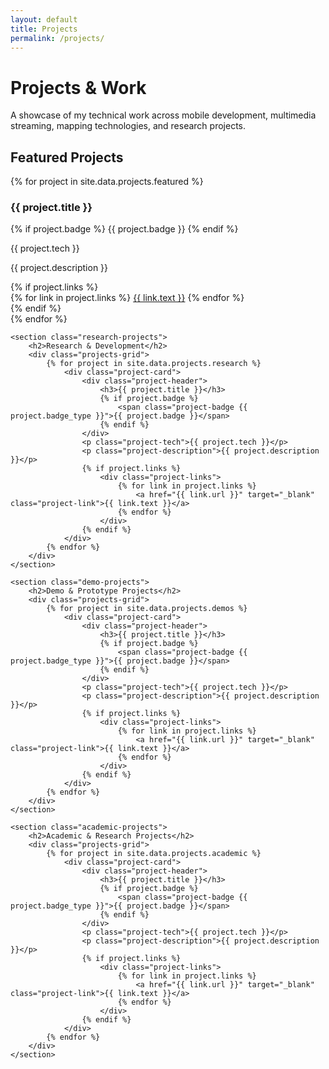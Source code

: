 ```yaml
---
layout: default
title: Projects
permalink: /projects/
---
```


<div class="projects-hero">
    <h1>Projects & Work</h1>
    <p>A showcase of my technical work across mobile development, multimedia streaming, mapping technologies, and research projects.</p>
</div>

<div class="projects-content">
    <section class="featured-projects">
        <h2>Featured Projects</h2>
        <div class="featured-grid">
            {% for project in site.data.projects.featured %}
                <div class="featured-project">
                    <div class="project-header">
                        <h3>{{ project.title }}</h3>
                        {% if project.badge %}
                            <span class="project-badge {{ project.badge_type }}">{{ project.badge }}</span>
                        {% endif %}
                    </div>
                    <p class="project-tech">{{ project.tech }}</p>
                    <p class="project-description">{{ project.description }}</p>
                    {% if project.links %}
                        <div class="project-links">
                            {% for link in project.links %}
                                <a href="{{ link.url }}" target="_blank" class="project-link">{{ link.text }}</a>
                            {% endfor %}
                        </div>
                    {% endif %}
                </div>
            {% endfor %}
        </div>
    </section>

    <section class="research-projects">
        <h2>Research & Development</h2>
        <div class="projects-grid">
            {% for project in site.data.projects.research %}
                <div class="project-card">
                    <div class="project-header">
                        <h3>{{ project.title }}</h3>
                        {% if project.badge %}
                            <span class="project-badge {{ project.badge_type }}">{{ project.badge }}</span>
                        {% endif %}
                    </div>
                    <p class="project-tech">{{ project.tech }}</p>
                    <p class="project-description">{{ project.description }}</p>
                    {% if project.links %}
                        <div class="project-links">
                            {% for link in project.links %}
                                <a href="{{ link.url }}" target="_blank" class="project-link">{{ link.text }}</a>
                            {% endfor %}
                        </div>
                    {% endif %}
                </div>
            {% endfor %}
        </div>
    </section>

    <section class="demo-projects">
        <h2>Demo & Prototype Projects</h2>
        <div class="projects-grid">
            {% for project in site.data.projects.demos %}
                <div class="project-card">
                    <div class="project-header">
                        <h3>{{ project.title }}</h3>
                        {% if project.badge %}
                            <span class="project-badge {{ project.badge_type }}">{{ project.badge }}</span>
                        {% endif %}
                    </div>
                    <p class="project-tech">{{ project.tech }}</p>
                    <p class="project-description">{{ project.description }}</p>
                    {% if project.links %}
                        <div class="project-links">
                            {% for link in project.links %}
                                <a href="{{ link.url }}" target="_blank" class="project-link">{{ link.text }}</a>
                            {% endfor %}
                        </div>
                    {% endif %}
                </div>
            {% endfor %}
        </div>
    </section>

    <section class="academic-projects">
        <h2>Academic & Research Projects</h2>
        <div class="projects-grid">
            {% for project in site.data.projects.academic %}
                <div class="project-card">
                    <div class="project-header">
                        <h3>{{ project.title }}</h3>
                        {% if project.badge %}
                            <span class="project-badge {{ project.badge_type }}">{{ project.badge }}</span>
                        {% endif %}
                    </div>
                    <p class="project-tech">{{ project.tech }}</p>
                    <p class="project-description">{{ project.description }}</p>
                    {% if project.links %}
                        <div class="project-links">
                            {% for link in project.links %}
                                <a href="{{ link.url }}" target="_blank" class="project-link">{{ link.text }}</a>
                            {% endfor %}
                        </div>
                    {% endif %}
                </div>
            {% endfor %}
        </div>
    </section>
</div> 